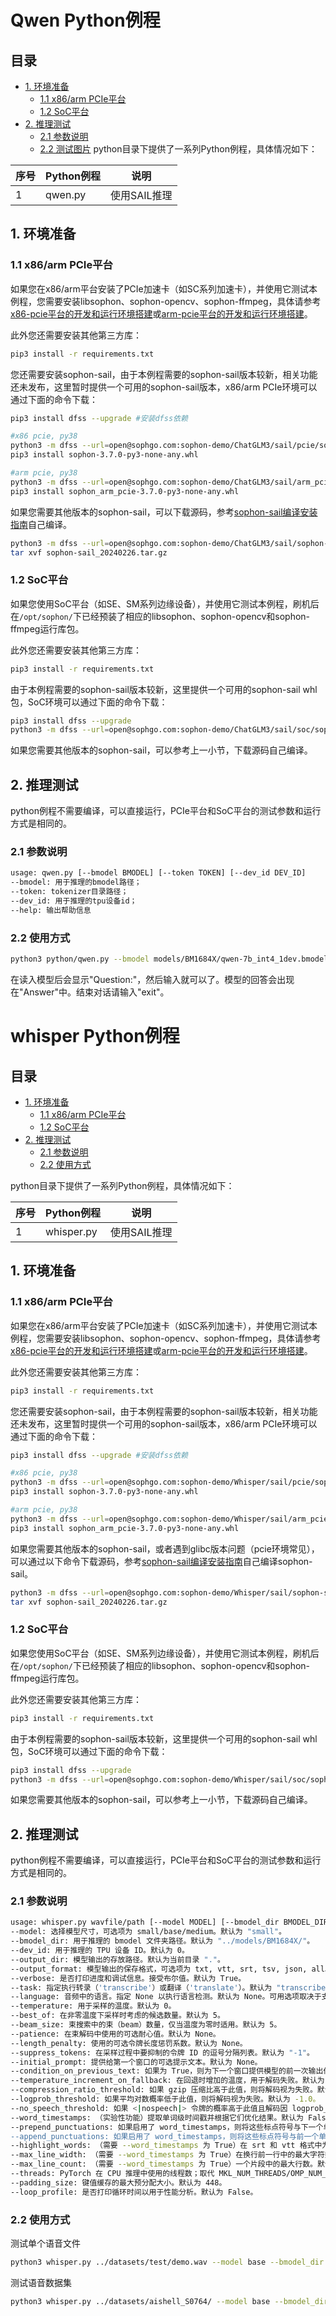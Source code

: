 # Qwen Python例程

## 目录

* [1. 环境准备](#1-环境准备)
    * [1.1 x86/arm PCIe平台](#11-x86arm-pcie平台)
    * [1.2 SoC平台](#12-soc平台)
* [2. 推理测试](#2-推理测试)
    * [2.1 参数说明](#21-参数说明)
    * [2.2 测试图片](#22-测试图片)
python目录下提供了一系列Python例程，具体情况如下：

| 序号 |  Python例程       | 说明                                  |
| ---- | ---------------- | -----------------------------------  |
| 1    | qwen.py          | 使用SAIL推理                           |


## 1. 环境准备
### 1.1 x86/arm PCIe平台

如果您在x86/arm平台安装了PCIe加速卡（如SC系列加速卡），并使用它测试本例程，您需要安装libsophon、sophon-opencv、sophon-ffmpeg，具体请参考[x86-pcie平台的开发和运行环境搭建](../../../docs/Environment_Install_Guide.md#3-x86-pcie平台的开发和运行环境搭建)或[arm-pcie平台的开发和运行环境搭建](../../../docs/Environment_Install_Guide.md#5-arm-pcie平台的开发和运行环境搭建)。

此外您还需要安装其他第三方库：
```bash
pip3 install -r requirements.txt
```
您还需要安装sophon-sail，由于本例程需要的sophon-sail版本较新，相关功能还未发布，这里暂时提供一个可用的sophon-sail版本，x86/arm PCIe环境可以通过下面的命令下载：
```bash
pip3 install dfss --upgrade #安装dfss依赖

#x86 pcie, py38
python3 -m dfss --url=open@sophgo.com:sophon-demo/ChatGLM3/sail/pcie/sophon-3.7.0-py3-none-any.whl 
pip3 install sophon-3.7.0-py3-none-any.whl

#arm pcie, py38
python3 -m dfss --url=open@sophgo.com:sophon-demo/ChatGLM3/sail/arm_pcie/sophon_arm_pcie-3.7.0-py3-none-any.whl
pip3 install sophon_arm_pcie-3.7.0-py3-none-any.whl
```
如果您需要其他版本的sophon-sail，可以下载源码，参考[sophon-sail编译安装指南](https://doc.sophgo.com/sdk-docs/v23.07.01/docs_latest_release/docs/sophon-sail/docs/zh/html/1_build.html#)自己编译。
```bash
python3 -m dfss --url=open@sophgo.com:sophon-demo/ChatGLM3/sail/sophon-sail_20240226.tar.gz
tar xvf sophon-sail_20240226.tar.gz
```
### 1.2 SoC平台

如果您使用SoC平台（如SE、SM系列边缘设备），并使用它测试本例程，刷机后在`/opt/sophon/`下已经预装了相应的libsophon、sophon-opencv和sophon-ffmpeg运行库包。

此外您还需要安装其他第三方库：
```bash
pip3 install -r requirements.txt
```
由于本例程需要的sophon-sail版本较新，这里提供一个可用的sophon-sail whl包，SoC环境可以通过下面的命令下载：
```bash
pip3 install dfss --upgrade
python3 -m dfss --url=open@sophgo.com:sophon-demo/ChatGLM3/sail/soc/sophon_arm-3.7.0-py3-none-any.whl #arm soc, py38
```
如果您需要其他版本的sophon-sail，可以参考上一小节，下载源码自己编译。
## 2. 推理测试
python例程不需要编译，可以直接运行，PCIe平台和SoC平台的测试参数和运行方式是相同的。
### 2.1 参数说明

```bash
usage: qwen.py [--bmodel BMODEL] [--token TOKEN] [--dev_id DEV_ID]
--bmodel: 用于推理的bmodel路径；
--token: tokenizer目录路径；
--dev_id: 用于推理的tpu设备id；
--help: 输出帮助信息
```

### 2.2 使用方式

```bash
python3 python/qwen.py --bmodel models/BM1684X/qwen-7b_int4_1dev.bmodel --token python/token_config --dev_id 0 
```
在读入模型后会显示"Question:"，然后输入就可以了。模型的回答会出现在"Answer"中。结束对话请输入"exit"。

# whisper Python例程 <!-- omit in toc -->

## 目录 <!-- omit in toc -->
- [1. 环境准备](#1-环境准备)
  - [1.1 x86/arm PCIe平台](#11-x86arm-pcie平台)
  - [1.2 SoC平台](#12-soc平台)
- [2. 推理测试](#2-推理测试)
  - [2.1 参数说明](#21-参数说明)
  - [2.2 使用方式](#22-使用方式)

python目录下提供了一系列Python例程，具体情况如下：

| 序号  |  Python例程       | 说明                            |
| ---- | ----------------  | ------------------------------- |
| 1    |    whisper.py     |         使用SAIL推理             |


## 1. 环境准备
### 1.1 x86/arm PCIe平台

如果您在x86/arm平台安装了PCIe加速卡（如SC系列加速卡），并使用它测试本例程，您需要安装libsophon、sophon-opencv、sophon-ffmpeg，具体请参考[x86-pcie平台的开发和运行环境搭建](../../../docs/Environment_Install_Guide.md#3-x86-pcie平台的开发和运行环境搭建)或[arm-pcie平台的开发和运行环境搭建](../../../docs/Environment_Install_Guide.md#5-arm-pcie平台的开发和运行环境搭建)。

此外您还需要安装其他第三方库：
```bash
pip3 install -r requirements.txt
```
您还需要安装sophon-sail，由于本例程需要的sophon-sail版本较新，相关功能还未发布，这里暂时提供一个可用的sophon-sail版本，x86/arm PCIe环境可以通过下面的命令下载：
```bash
pip3 install dfss --upgrade #安装dfss依赖

#x86 pcie, py38
python3 -m dfss --url=open@sophgo.com:sophon-demo/Whisper/sail/pcie/sophon-3.7.0-py3-none-any.whl
pip3 install sophon-3.7.0-py3-none-any.whl

#arm pcie, py38
python3 -m dfss --url=open@sophgo.com:sophon-demo/Whisper/sail/arm_pcie/sophon_arm_pcie-3.7.0-py3-none-any.whl
pip3 install sophon_arm_pcie-3.7.0-py3-none-any.whl
```
如果您需要其他版本的sophon-sail，或者遇到glibc版本问题（pcie环境常见），可以通过以下命令下载源码，参考[sophon-sail编译安装指南](https://doc.sophgo.com/sdk-docs/v23.07.01/docs_latest_release/docs/sophon-sail/docs/zh/html/1_build.html#)自己编译sophon-sail。
```bash
python3 -m dfss --url=open@sophgo.com:sophon-demo/Whisper/sail/sophon-sail_20240226.tar.gz
tar xvf sophon-sail_20240226.tar.gz
```
### 1.2 SoC平台

如果您使用SoC平台（如SE、SM系列边缘设备），并使用它测试本例程，刷机后在`/opt/sophon/`下已经预装了相应的libsophon、sophon-opencv和sophon-ffmpeg运行库包。

此外您还需要安装其他第三方库：
```bash
pip3 install -r requirements.txt
```
由于本例程需要的sophon-sail版本较新，这里提供一个可用的sophon-sail whl包，SoC环境可以通过下面的命令下载：
```bash
pip3 install dfss --upgrade
python3 -m dfss --url=open@sophgo.com:sophon-demo/Whisper/sail/soc/sophon_arm-3.7.0-py3-none-any.whl #arm soc, py38
```
如果您需要其他版本的sophon-sail，可以参考上一小节，下载源码自己编译。

## 2. 推理测试
python例程不需要编译，可以直接运行，PCIe平台和SoC平台的测试参数和运行方式是相同的。
### 2.1 参数说明

```bash
usage: whisper.py wavfile/path [--model MODEL] [--bmodel_dir BMODEL_DIR] [--dev_id DEV_ID] [--output_dir OUTPUT_DIR] [--output_format OUTPUT_FORMAT] [--verbose VERBOSE] [--task TASK] [--language LANGUAGE] [--temperature TEMPERATURE] [--best_of BEST_OF] [--beam_size BEAM_SIZE] [--patience PATIENCE] [--length_penalty LENGTH_PENALTY] [--suppress_tokens SUPPRESS_TOKENS] [--initial_prompt INITIAL_PROMPT] [--condition_on_previous_text CONDITION_ON_PREVIOUS_TEXT] [--temperature_increment_on_fallback TEMPERATURE_INCREMENT_ON_FALLBACK] [--compression_ratio_threshold COMPRESSION_RATIO_THRESHOLD] [--logprob_threshold LOGPROB_THRESHOLD] [--no_speech_threshold NO_SPEECH_THRESHOLD] [--word_timestamps WORD_TIMESTAMPS] [--prepend_punctuations PREPEND_PUNCTUATIONS] [--append_punctuations APPEND_PUNCTUATIONS] [--highlight_words HIGHLIGHT_WORDS] [--max_line_width MAX_LINE_WIDTH] [--max_line_count MAX_LINE_COUNT] [--threads THREADS] [--padding_size PADDING_SIZE] [--loop_profile LOOP_PROFILE]
--model: 选择模型尺寸，可选项为 small/base/medium。默认为 "small"。
--bmodel_dir: 用于推理的 bmodel 文件夹路径。默认为 "../models/BM1684X/"。
--dev_id: 用于推理的 TPU 设备 ID。默认为 0。
--output_dir: 模型输出的存放路径。默认为当前目录 "."。
--output_format: 模型输出的保存格式，可选项为 txt, vtt, srt, tsv, json, all。若未指定，则生成所有可用格式。默认为 "all"。
--verbose: 是否打印进度和调试信息。接受布尔值。默认为 True。
--task: 指定执行转录（'transcribe'）或翻译（'translate'）。默认为 "transcribe"。
--language: 音频中的语言。指定 None 以执行语言检测。默认为 None。可用选项取决于支持的语言。
--temperature: 用于采样的温度。默认为 0。
--best_of: 在非零温度下采样时考虑的候选数量。默认为 5。
--beam_size: 束搜索中的束（beam）数量，仅当温度为零时适用。默认为 5。
--patience: 在束解码中使用的可选耐心值。默认为 None。
--length_penalty: 使用的可选令牌长度惩罚系数。默认为 None。
--suppress_tokens: 在采样过程中要抑制的令牌 ID 的逗号分隔列表。默认为 "-1"。
--initial_prompt: 提供给第一个窗口的可选提示文本。默认为 None。
--condition_on_previous_text: 如果为 True，则为下一个窗口提供模型的前一次输出作为提示。默认为 True。
--temperature_increment_on_fallback: 在回退时增加的温度，用于解码失败。默认为 0.2。
--compression_ratio_threshold: 如果 gzip 压缩比高于此值，则将解码视为失败。默认为 2.4。
--logprob_threshold: 如果平均对数概率低于此值，则将解码视为失败。默认为 -1.0。
--no_speech_threshold: 如果 <|nospeech|> 令牌的概率高于此值且解码因 logprob_threshold 失败，则将该部分视为静默。默认为 0.6。
--word_timestamps: （实验性功能）提取单词级时间戳并根据它们优化结果。默认为 False。
--prepend_punctuations: 如果启用了 word_timestamps，则将这些标点符号与下一个单词合并。默认为 ''"'“¿([{—"'。
--append_punctuations: 如果启用了 word_timestamps，则将这些标点符号与前一个单词合并。默认为 '""'.。,，!！?？:：”)]}、'。
--highlight_words: （需要 --word_timestamps 为 True）在 srt 和 vtt 格式中为每个单词加下划线，随着它们的发音。默认为 False。
--max_line_width: （需要 --word_timestamps 为 True）在换行前一行中的最大字符数。默认为 None。
--max_line_count: （需要 --word_timestamps 为 True）一个片段中的最大行数。默认为 None。
--threads: PyTorch 在 CPU 推理中使用的线程数；取代 MKL_NUM_THREADS/OMP_NUM_THREADS。默认为 0。
--padding_size: 键值缓存的最大预分配大小。默认为 448。
--loop_profile: 是否打印循环时间以用于性能分析。默认为 False。
```

### 2.2 使用方式
测试单个语音文件
```bash
python3 whisper.py ../datasets/test/demo.wav --model base --bmodel_dir ../models/BM1684X --dev_id 0  --output_dir ./result/ --output_format txt
```

测试语音数据集
```bash
python3 whisper.py ../datasets/aishell_S0764/ --model base --bmodel_dir ../models/BM1684X --dev_id 0  --output_dir ./result/ --output_format txt
```


